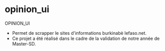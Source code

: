 # opinion_ui

OPINION_UI
- Permet de scrapper le sites d'informations burkinabè lefaso.net.
- Ce projet a été réalisé dans le cadre de la validation de notre année de Master-SD.
